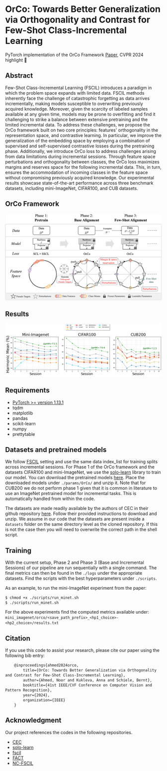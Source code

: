 # OrCo: Towards Better Generalization via Orthogonality and Contrast for Few-Shot Class-Incremental Learning

PyTorch implementation of the OrCo Framework
[Paper](https://arxiv.org/abs/2403.18550), CVPR 2024 highlight  🎉 


## Abstract
Few-Shot Class-Incremental Learning (FSCIL) introduces a paradigm in which the problem space expands with limited data. FSCIL methods inherently face the challenge of catastrophic forgetting as data arrives incrementally, making models susceptible to overwriting previously acquired knowledge. Moreover, given the scarcity of labeled samples available at any given time, models may be prone to overfitting and find it challenging to strike a balance between extensive pretraining and the limited incremental data. To address these challenges, we propose the OrCo framework built on two core principles: features' orthogonality in the representation space, and contrastive learning. In particular, we improve the generalization of the embedding space by employing a combination of supervised and self-supervised contrastive losses during the pretraining phase. Additionally, we introduce OrCo loss to address challenges arising from data limitations during incremental sessions. Through feature space perturbations and orthogonality between classes, the OrCo loss maximizes margins and reserves space for the following incremental data. This, in turn, ensures the accommodation of incoming classes in the feature space without compromising previously acquired knowledge. Our experimental results showcase state-of-the-art performance across three benchmark datasets, including mini-ImageNet, CIFAR100, and CUB datasets.

## OrCo Framework

<img src='./figures/OrCo-pipeline.jpg'>

## Results

<img src='./figures/sota_fig_all.png'>

## Requirements
- [PyTorch >= version 1.13.1](https://pytorch.org)
- tqdm
- matplotlib
- pandas
- scikit-learn
- numpy
- prettytable

## Datasets and pretrained models
We follow [FSCIL](https://github.com/xyutao/fscil) setting and use the same data index_list for training splits across incremental sessions. 
For Phase 1 of the OrCo framework and the datasets CIFAR100 and mini-ImageNet, we use the [solo-learn](https://github.com/vturrisi/solo-learn) library to train our model. You can download the pretrained models [here](https://drive.google.com/drive/folders/1bn7U5bWtGmubv_zIvyBwOMlBKFOFwquI?usp=sharing). Place the downloaded models under `./params/OrCo/` and unzip it. Note that for CUB200 we do not perform phase 1 given that it is common in literature to use an ImageNet pretrained model for incremental tasks. This is automatically handled from within the code.

The datasets are made readily available by the authors of CEC in their github repository [here](https://github.com/icoz69/CEC-CVPR2021?tab=readme-ov-file#datasets-and-pretrained-models). Follow their provided instructions to download and unzip. We assume in our code that the datasets are present inside a `datasets` folder on the same directory level as the cloned repository. If this is not the case then you will need to overwrite the correct path in the shell script.

## Training

With the current setup, Phase 2 and Phase 3 (Base and Incremental Sessions) of our pipeline are run sequentially with a single command. The final metrics can then be found in the `./logs` under the appropriate datasets. Find the scripts with the best hyperparameters under `./scripts`. 

As an example, to run the mini-ImageNet experiment from the paper:

    $ chmod +x ./scripts/run_minet.sh
    $ ./scripts/run_minet.sh

For the above experiments find the computed metrics available under: `mini_imagenet/orco/<save_path_prefix>_<hp1_choice>-<hp2_choice>/results.txt`

## Citation
If you use this code to assist your research, please cite our paper using the following bib entry:

        @inproceedings{ahmed2024orco,
            title={OrCo: Towards Better Generalization via Orthogonality and Contrast for Few-Shot Class-Incremental Learning},
            author={Ahmed, Noor and Kukleva, Anna and Schiele, Bernt},
            booktitle={41st IEEE/CVF Conference on Computer Vision and Pattern Recognition},
            year={2024},
            organization={IEEE}
        }

## Acknowledgment
Our project references the codes in the following repositories.

- [CEC](https://github.com/icoz69/CEC-CVPR2021)
- [solo-learn](https://github.com/vturrisi/solo-learn)
- [fscil](https://github.com/xyutao/fscil)
- [FACT](https://github.com/zhoudw-zdw/CVPR22-Fact)
- [NC-FSCIL](https://github.com/NeuralCollapseApplications/FSCIL)
